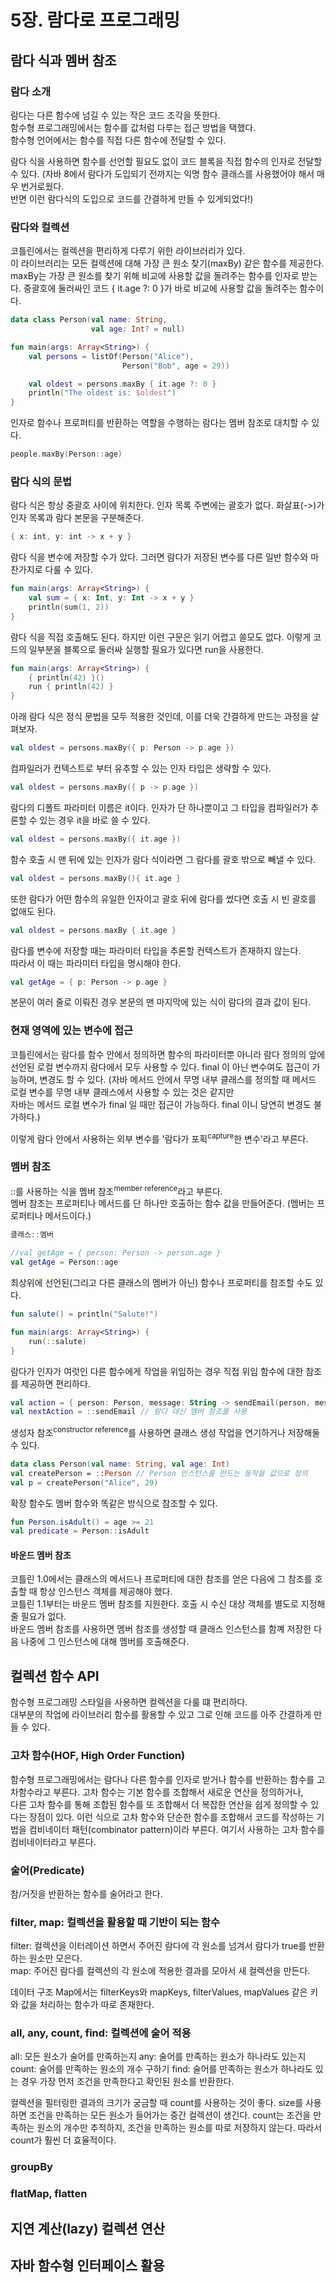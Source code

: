 # 5장. 람다로 프로그래밍

## 람다 식과 멤버 참조
### 람다 소개
람다는 다른 함수에 넘길 수 있는 작은 코드 조각을 뜻한다.  
함수형 프로그래밍에서는 함수를 값처럼 다루는 접근 방법을 택했다.  
함수형 언어에서는 함수를 직접 다른 함수에 전달할 수 있다.  

람다 식을 사용하면 함수를 선언할 필요도 없이 코드 블록을 직접 함수의 인자로 전달할 수 있다.
(자바 8에서 람다가 도입되기 전까지는 익명 함수 클래스를 사용했어야 해서 매우 번거로웠다.  
반면 이런 람다식의 도입으로 코드를 간결하게 만들 수 있게되었다!)

### 람다와 컬렉션
코틀린에서는 컬렉션을 편리하게 다루기 위한 라이브러리가 있다.  
이 라이브러리는 모든 컬렉션에 대해 가장 큰 원소 찾기(maxBy) 같은 함수를 제공한다.  
maxBy는 가장 큰 원소를 찾기 위해 비교에 사용할 값을 돌려주는 함수를 인자로 받는다.
중괄호에 둘러싸인 코드 { it.age ?: 0 }가 바로 비교에 사용할 값을 돌려주는 함수이다.

```kotlin
data class Person(val name: String,
                  val age: Int? = null)

fun main(args: Array<String>) {
    val persons = listOf(Person("Alice"),
                         Person("Bob", age = 29))

    val oldest = persons.maxBy { it.age ?: 0 }
    println("The oldest is: $oldest")
}
```

인자로 함수나 프로퍼티를 반환하는 역할을 수행하는 람다는 멤버 참조로 대치할 수 있다.
```kotlin
people.maxBy(Person::age)
```

### 람다 식의 문법
람다 식은 항상 중괄호 사이에 위치한다.
인자 목록 주변에는 괄호가 없다.
화살표(->)가 인자 목록과 람다 본문을 구분해준다.
```kotlin
{ x: int, y: int -> x + y }
```

람다 식을 변수에 저장할 수가 았다.
그러면 람다가 저장된 변수를 다른 일반 함수와 마찬가지로 다룰 수 있다.
```kotlin
fun main(args: Array<String>) {
    val sum = { x: Int, y: Int -> x + y }
    println(sum(1, 2))
}
```

람다 식을 직접 호출해도 된다. 하지만 이런 구문은 읽기 어렵고 쓸모도 없다.
이렇게 코드의 일부분을 블록으로 둘러싸 실행할 필요가 있다면 run을 사용한다.
```kotlin
fun main(args: Array<String>) {
    { println(42) }()
    run { println(42) }
}
```

아래 람다 식은 정식 문법을 모두 적용한 것인데, 이를 더욱 간결하게 만드는 과정을 살펴보자.
```kotlin
val oldest = persons.maxBy({ p: Person -> p.age })
```
컴파일러가 컨텍스트로 부터 유추할 수 있는 인자 타입은 생략할 수 있다.
```kotlin
val oldest = persons.maxBy({ p -> p.age })
```
람다의 디폴트 파라미터 이름은 it이다.
인자가 단 하나뿐이고 그 타입을 컴파일러가 추론할 수 있는 경우 it을 바로 쓸 수 있다.
```kotlin
val oldest = persons.maxBy({ it.age })
```

함수 호출 시 맨 뒤에 있는 인자가 람다 식이라면 그 람다를 괄호 밖으로 빼낼 수 있다.
```kotlin
val oldest = persons.maxBy(){ it.age }
```
또한 람다가 어떤 함수의 유일한 인자이고 괄호 뒤에 람다를 썼다면 호출 시 빈 괄호를 없애도 된다.
```kotlin
val oldest = persons.maxBy { it.age }
```

람다를 변수에 저장할 때는 파라미터 타입을 추론할 컨텍스트가 존재하지 않는다.  
따라서 이 때는 파라미터 타입을 명시해야 한다.
```kotlin
val getAge = { p: Person -> p.age }
```

본문이 여러 줄로 이뤄진 경우 본문의 맨 마지막에 있는 식이 람다의 결과 값이 된다.

### 현재 영역에 있는 변수에 접근
코틀린에서는 람다를 함수 안에서 정의하면 함수의 파라미터뿐 아니라 람다 정의의 앞에 선언된 로컬 변수까지 람다에서 모두 사용할 수 있다.
final 이 아닌 변수여도 접근이 가능하며, 변경도 할 수 있다.
(자바 메서드 안에서 무명 내부 클래스를 정의할 때 메서드 로컬 변수를 무명 내부 클래스에서 사용할 수 있는 것은 같지만  
자바는 메서드 로컬 변수가 final 일 때만 접근이 가능하다. final 이니 당연히 변경도 불가하다.)

이렇게 람다 안에서 사용하는 외부 변수를 '람다가 포획<sup>capture</sup>한 변수'라고 부른다.

### 멤버 참조
::를 사용하는 식을 멤버 참조<sup>member reference</sup>라고 부른다.  
멤버 참조는 프로퍼티나 메서드를 단 하나만 호출하는 함수 값을 만들어준다.
(멤버는 프로퍼티나 메서드이다.)
```kotlin
클래스::멤버
```
```kotlin
//val getAge = { person: Person -> person.age }
val getAge = Person::age
```

최상위에 선언된(그리고 다른 클래스의 멤버가 아닌) 함수나 프로퍼티를 참조할 수도 있다.
```kotlin
fun salute() = println("Salute!")

fun main(args: Array<String>) {
    run(::salute)
}
```

람다가 인자가 여럿인 다른 함수에게 작업을 위임하는 경우 직접 위임 함수에 대한 참조를 제공하면 편리하다.
```kotlin
val action = { person: Person, message: String -> sendEmail(person, message) } // 작업을 위임하는 방식
val nextAction = ::sendEmail // 람다 대신 멤버 참조를 사용
```

생성자 참조<sup>constructor reference</sup>를 사용하면 클래스 생성 작업을 연기하거나 저장해둘 수 있다.
```kotlin
data class Person(val name: String, val age: Int)
val createPerson = ::Person // Person 인스턴스를 만드는 동작을 값으로 정의
val p = createPerson("Alice", 29)
```

확장 함수도 멤버 함수와 똑같은 방식으로 참조할 수 있다.
```kotlin
fun Person.isAdult() = age >= 21
val predicate = Person::isAdult
```

#### 바운드 멤버 참조
코틀린 1.0에서는 클래스의 메서드나 프로퍼티에 대한 참조를 얻은 다음에 그 참조를 호출할 때 항상 인스턴스 객체를 제공해야 했다.  
코틀린 1.1부터는 바운드 멤버 참조를 지원한다. 호출 시 수신 대상 객체를 별도로 지정해 줄 필요가 없다.  
바운드 멤버 참조를 사용하면 멤버 참조를 생성할 때 클래스 인스턴스를 함꼐 저장한 다음
나중에 그 인스턴스에 대해 멤버를 호출해준다.

## 컬렉션 함수 API
함수형 프로그래밍 스타일을 사용하면 컬렉션을 다룰 떄 편리하다.  
대부분의 작업에 라이브러리 함수를 활용할 수 있고 그로 인해 코드를 아주 간결하게 만들 수 있다.

### 고차 함수(HOF, High Order Function)
함수형 프로그래밍에서는 람다나 다른 함수를 인자로 받거나 함수를 반환하는 함수를 고차함수라고 부른다.
고차 함수는 기본 함수를 조합해서 새로운 연산을 정의하거나,  
다른 고차 함수를 통해 조합된 함수를 또 조합해서 더 복잡한 연산을 쉽게 정의할 수 있다는 장점이 있다.
이런 식으로 고차 함수와 단순한 함수를 조합해서 코드를 작성하는 기법을 컴비네이터 패턴(combinator pattern)이라 부른다.
여기서 사용하는 고차 함수를 컴비네이터라고 부른다.

### 술어(Predicate)
참/거짓을 반환하는 함수를 술어라고 한다.

### filter, map: 컬렉션을 활용할 때 기반이 되는 함수
filter: 컬렉션을 이터레이션 하면서 주어진 람다에 각 원소를 넘겨서 람다가 true를 반환하는 원소만 모은다.  
map: 주어진 람다를 컬렉션의 각 원소에 적용한 결과를 모아서 새 컬렉션을 만든다.

데이터 구조 Map에서는 filterKeys와 mapKeys, filterValues, mapValues 같은 키와 값을 처리하는 함수가 따로 존재한다.

### all, any, count, find: 컬렉션에 술어 적용
all: 모든 원소가 술어를 만족하는지
any: 술어를 만족하는 원소가 하나라도 있는지
count: 술어를 만족하는 원소의 개수 구하기
find: 술어를 만족하는 원소가 하나라도 있는 경우 가장 먼저 조건을 만족한다고 확인된 원소를 반환한다.

컬렉션을 필터링한 결과의 크기가 궁금할 때 count를 사용하는 것이 좋다.
size를 사용하면 조건을 만족하는 모든 원소가 들어가는 중간 컬렉션이 생긴다.
count는 조건을 만족하는 원소의 개수만 추적하지, 조건을 만족하는 원소를 따로 저장하지 않는다.
따라서 count가 훨씬 더 효율적이다.

### groupBy

### flatMap, flatten


## 지연 계산(lazy) 컬렉션 연산

## 자바 함수형 인터페이스 활용